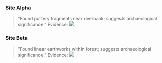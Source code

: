 ### Site Alpha
> "Found pottery fragments near riverbank; suggests archaeological significance."
Evidence: ![](images/alpha.jpg)

### Site Beta
> "Found linear earthworks within forest; suggests archaeological significance."
Evidence: ![](images/beta.jpg)
